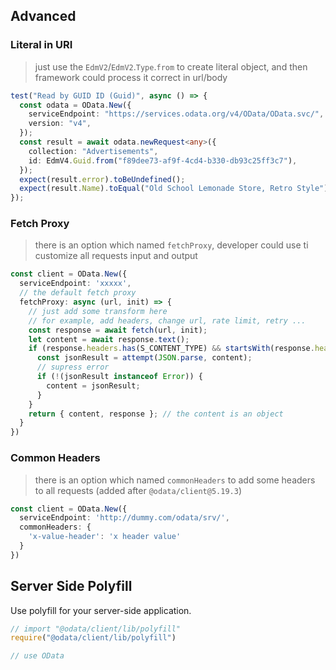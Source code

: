 
## Advanced

### Literal in URI

> just use the `EdmV2`/`EdmV2`.`Type`.`from` to create literal object, and then framework could process it correct in url/body 

```ts
test("Read by GUID ID (Guid)", async () => {
  const odata = OData.New({
    serviceEndpoint: "https://services.odata.org/v4/OData/OData.svc/",
    version: "v4",
  });
  const result = await odata.newRequest<any>({
    collection: "Advertisements",
    id: EdmV4.Guid.from("f89dee73-af9f-4cd4-b330-db93c25ff3c7"),
  });
  expect(result.error).toBeUndefined();
  expect(result.Name).toEqual("Old School Lemonade Store, Retro Style");
});
```

### Fetch Proxy

> there is an option which named `fetchProxy`, developer could use ti customize all requests input and output 


```ts
const client = OData.New({
  serviceEndpoint: 'xxxxx',
  // the default fetch proxy
  fetchProxy: async (url, init) => {
    // just add some transform here 
    // for example, add headers, change url, rate limit, retry ...
    const response = await fetch(url, init);
    let content = await response.text();
    if (response.headers.has(S_CONTENT_TYPE) && startsWith(response.headers.get(S_CONTENT_TYPE), "application/json")) {
      const jsonResult = attempt(JSON.parse, content);
      // supress error
      if (!(jsonResult instanceof Error)) {
        content = jsonResult;
      }
    }
    return { content, response }; // the content is an object
  }
})
```

### Common Headers

> there is an option which named `commonHeaders` to add some headers to all requests (added after `@odata/client@5.19.3`)

```ts
const client = OData.New({
  serviceEndpoint: 'http://dummy.com/odata/srv/',
  commonHeaders: {
    'x-value-header': 'x header value'
  }
})
```

## Server Side Polyfill

Use polyfill for your server-side application.

```js
// import "@odata/client/lib/polyfill"
require("@odata/client/lib/polyfill")

// use OData
```

